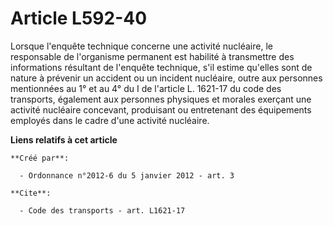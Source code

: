 # Article L592-40

Lorsque l'enquête technique concerne une activité nucléaire, le responsable de l'organisme permanent est habilité à
transmettre des informations résultant de l'enquête technique, s'il estime qu'elles sont de nature à prévenir un accident ou
un incident nucléaire, outre aux personnes mentionnées au 1° et au 4° du I de l'article L. 1621-17 du code des transports,
également aux personnes physiques et morales exerçant une activité nucléaire concevant, produisant ou entretenant des
équipements employés dans le cadre d'une activité nucléaire.

**Liens relatifs à cet article**

	**Créé par**:

	  - Ordonnance n°2012-6 du 5 janvier 2012 - art. 3

	**Cite**:

	  - Code des transports - art. L1621-17
